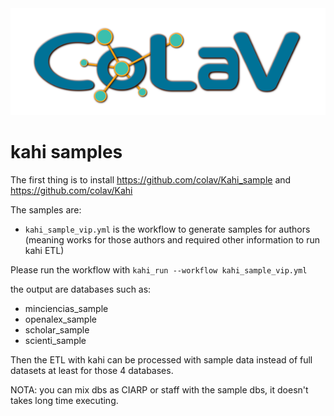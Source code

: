 <center><img src="https://raw.githubusercontent.com/colav/colav.github.io/master/img/Logo.png"/></center>

# kahi samples
The first thing is to install https://github.com/colav/Kahi_sample  and https://github.com/colav/Kahi

The samples are:
* `kahi_sample_vip.yml` is the workflow to generate samples for authors (meaning works for those authors and required other information to run kahi ETL)

Please run the workflow with 
`kahi_run --workflow kahi_sample_vip.yml`

the output are databases such as:
* minciencias_sample
* openalex_sample
* scholar_sample
* scienti_sample

Then the ETL with kahi can be processed with sample data instead of full datasets at least for those 4 databases.

NOTA: you can mix dbs as CIARP or staff with the sample dbs, it doesn't takes long time executing.